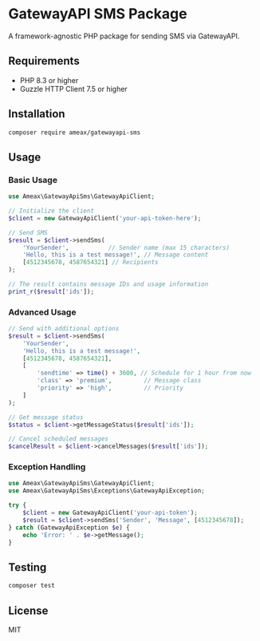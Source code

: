 # GatewayAPI SMS Package

A framework-agnostic PHP package for sending SMS via GatewayAPI.

## Requirements

- PHP 8.3 or higher
- Guzzle HTTP Client 7.5 or higher

## Installation

```bash
composer require ameax/gatewayapi-sms
```

## Usage

### Basic Usage

```php
use Ameax\GatewayApiSms\GatewayApiClient;

// Initialize the client
$client = new GatewayApiClient('your-api-token-here');

// Send SMS
$result = $client->sendSms(
    'YourSender',           // Sender name (max 15 characters)
    'Hello, this is a test message!', // Message content
    [4512345678, 4587654321] // Recipients
);

// The result contains message IDs and usage information
print_r($result['ids']);
```

### Advanced Usage

```php
// Send with additional options
$result = $client->sendSms(
    'YourSender',
    'Hello, this is a test message!',
    [4512345678, 4587654321],
    [
        'sendtime' => time() + 3600, // Schedule for 1 hour from now
        'class' => 'premium',         // Message class
        'priority' => 'high',         // Priority
    ]
);

// Get message status
$status = $client->getMessageStatus($result['ids']);

// Cancel scheduled messages
$cancelResult = $client->cancelMessages($result['ids']);
```

### Exception Handling

```php
use Ameax\GatewayApiSms\GatewayApiClient;
use Ameax\GatewayApiSms\Exceptions\GatewayApiException;

try {
    $client = new GatewayApiClient('your-api-token');
    $result = $client->sendSms('Sender', 'Message', [4512345678]);
} catch (GatewayApiException $e) {
    echo 'Error: ' . $e->getMessage();
}
```

## Testing

```bash
composer test
```

## License

MIT